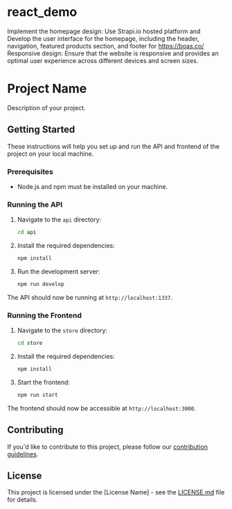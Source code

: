 # react_demo
Implement the homepage design: Use Strapi.io hosted platform and Develop the user interface for the homepage, including the header, navigation, featured products section, and footer for https://boas.co/ 
Responsive design: Ensure that the website is responsive and provides an optimal user experience across different devices and screen sizes.


# Project Name

Description of your project.

## Getting Started

These instructions will help you set up and run the API and frontend of the project on your local machine.

### Prerequisites

- Node.js and npm must be installed on your machine.

### Running the API

1. Navigate to the `api` directory:

    ```bash
    cd api
    ```

2. Install the required dependencies:

    ```bash
    npm install
    ```

3. Run the development server:

    ```bash
    npm run develop
    ```

The API should now be running at `http://localhost:1337`.

### Running the Frontend

1. Navigate to the `store` directory:

    ```bash
    cd store
    ```

2. Install the required dependencies:

    ```bash
    npm install
    ```

3. Start the frontend:

    ```bash
    npm run start
    ```

The frontend should now be accessible at `http://localhost:3000`.

## Contributing

If you'd like to contribute to this project, please follow our [contribution guidelines](CONTRIBUTING.md).

## License

This project is licensed under the [License Name] - see the [LICENSE.md](LICENSE.md) file for details.

